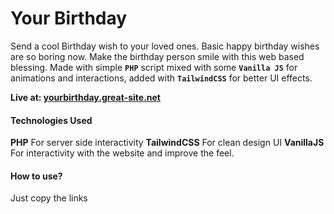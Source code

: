 # Your Birthday

Send a cool Birthday wish to your loved ones. Basic happy birthday wishes are so boring now. Make the birthday person smile with this web based blessing. Made with simple **`PHP`** script mixed with some **`Vanilla JS`** for animations and interactions, added with **`TailwindCSS`** for better UI effects.

**Live at: [yourbirthday.great-site.net](https://yourbirthday.great-site.net/)**

#### Technologies Used

**PHP** For server side interactivity
**TailwindCSS** For clean design UI
**VanillaJS** For interactivity with the website and improve the feel.

#### How to use?

Just copy the links
